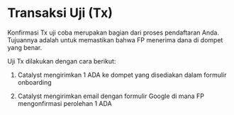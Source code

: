 # **Transaksi Uji (Tx)**

Konfirmasi Tx uji coba merupakan bagian dari proses pendaftaran Anda. Tujuannya adalah untuk memastikan bahwa FP menerima dana di dompet yang benar.

Uji Tx dilakukan dengan cara berikut:

1. Catalyst mengirimkan 1 ADA ke dompet yang disediakan dalam formulir onboarding

2. Catalyst mengirimkan email dengan formulir Google di mana FP mengonfirmasi perolehan 1 ADA
